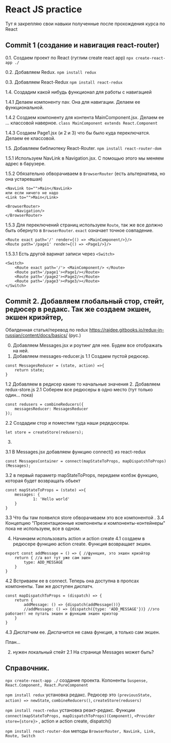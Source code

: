# React JS practice
Тут я закрепляю свои навыки полученные после прохождения курса по React

Commit 1 (создание и навигация react-router) 
--------
0.1. Создаем проект по React (гуглим create react app)
`npx create-react-app ./`

0.2. Добавляем Redux.
`npm install redux`

0.3. Добавляем React-Redux
`npm install react-redux`

1.4. Создадим какой нибудь функционал для работы с навигацией

1.4.1 Делаем компоненту nav. Она для навигации. Делаем ее функциональной.

1.4.2 Создаем компоненту для контента MainComponent.jsx. Делаем ее ... классовой наверное. `class MainComponent extends React.Component`

1.4.3 Создаем Page1.jsx (и 2 и 3) что бы было куда переключатся. Делаем ее классовой.

1.5. Добавляем библиотеку React-Router.
`npm install react-router-dom`

1.5.1 Используем NavLink в Navigation.jsx. С помощью этого мы меняем адрес в барузере. 

1.5.2 Обязательно обворачиваем в `BrowserRouter` (есть альтернатива, но она устаревшая)
```
<NavLink to="">Main</NavLink>
или если ничего не надо
<Link to="">Main</Link>

<BrowserRouter>
    <Navigation/>
</BrowserRouter>
```
1.5.3 Для переключений страниц используем `Route`, так же все должно быть обернуто в `BrowserRouter`. `exact` означает точное совпадение.
```
<Route exact path='/' render={() => <MainComponent/>}/>
<Route path='/page1' render={() => <Page1/>}/>
```
1.5.3.1 Есть другой варинат записи через `<Switch>`
```
<Switch>
    <Route exact path='/'> <MainComponent/> </Route>
    <Route path='/page1'><Page1/></Route>
    <Route path='/page2'><Page2/></Route>
    <Route path='/page3'><Page3/></Route>
</Switch>
```

Commit 2. Добавляем глобальный стор, стейт, редюсер в редакс. Так же создаем экшен, экшен криэйтер,  
---------------------

Обалденная статья/перевод по redux https://rajdee.gitbooks.io/redux-in-russian/content/docs/basics/ (рус.)

0. Добавляем Messages.jsx и роутинг для нее. Будем все отображать на ней.
1. Добавляем messages-reducer.js
1.1 Создаем пустой редюсер.
```
const MessagesReducer = (state, action) =>{
    return state;
}
```
1.2 Добавляем в редисер какие то начальные значения
2. Добавляем redux-store.js
2.1 Соберем все редюсеры в одно место (тут только один... пока)
```
const redusers = combineReducers({
    messagesReducer: MessagesReducer
});
```
2.2 Создадим стор и поместим туда наши редедюсеры.
```
let store = createStore(redusers);
```

3. 
3.1 В Messages.jsx добавляем функцию connect() из react-redux
```
const MessagesContainer = connect(mapStateToProps, mapDispatchToProps)(Messages);
```
3.2 в первый параметр mapStateToProps, передаем колбэк функцию, которая будет возвращать обьект
```
const mapStateToProps = (state) =>{
    messages: {
            1: 'Hello world'
    }
}
```

3.3 Что бы там появился store обворачиваем это все компонентой <Provider store={store}>.
3.4 Концепцию "Презентационные компоненты и компоненты-контейнеры" пока не используем, все в одном.

4. Начинаем использовать action и action create
4.1 создаем в редюсере функцию action create. Функция возвращает экшен. 
```
export const addMessage = () => { //функция, это экшен криэйтор
    return { //а вот тут уже сам эшен
        type: ADD_MESSAGE
    }
}
```

4.2 Встриваем ее в connect. Теперь она доступна в пропсах компоненты. Там же доступен диспатч.
```
const mapDispatchToProps = (dispatch) => {
    return {
        addMessage: () => {dispatch(addMessage())}
        //addMessage: () => {dispatch({type: 'ADD_MESSAGE'})} //это работает! не путать экшен и функцию экшен криэтор
    }
}
```

4.3 Диспатчим ее. Диспачится не сама функция, а только сам экшен.


План...

2. нужен локальный стейт
2.1 На странице Messages может быть?



Справочник.
-----------

`npx create-react-app ./` создание проекта. Копоненты `Suspense, React.Component, React.PureComponent`

`npm install redux` установка редакс. Редюсер это `(previousState, action) => newState`, `combineReducers()`, `createStore(redusers)`

`npm install react-redux` установка реакт-редакс. Функции `connect(mapStateToProps, mapDispatchToProps)(Component)`, `<Provider store={store}>`
, action и action create, dispatch()

`npm install react-router-dom` методы `BrowserRouter, NavLink, Link, Route, Switch`